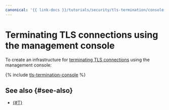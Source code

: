 ```yaml
---
canonical: '{{ link-docs }}/tutorials/security/tls-termination/console'
---
```


# Terminating TLS connections using the management console

To create an infrastructure for [terminating TLS connections](index.md) using the management console:

{% include [tls-termination-console](../../../_tutorials/security/tls-termination-console.md) %}

## See also {#see-also}

* [{#T}](terraform.md)
